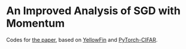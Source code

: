 # An Improved Analysis of SGD with Momentum

Codes for [the paper](https://arxiv.org/abs/2007.07989), based on [YellowFin](https://github.com/JianGoForIt/YellowFin_Pytorch) and [PyTorch-CIFAR](https://github.com/kuangliu/pytorch-cifar).
